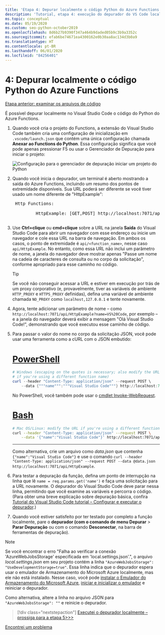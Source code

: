 ```yaml
---
title: 'Etapa 4: Depurar localmente o código Python do Azure Functions com o VS Code'
description: 'Tutorial, etapa 4: execução do depurador do VS Code localmente para verificar seu código do Python.'
ms.topic: conceptual
ms.date: 05/19/2020
ms.custom: seo-python-october2019
ms.openlocfilehash: 8d6b27b9390f347a464b9daded05b9c3b9a3352c
ms.sourcegitcommit: efab6be74671ea4300162e0b30aa8ac134d3b0a9
ms.translationtype: HT
ms.contentlocale: pt-BR
ms.lasthandoff: 06/01/2020
ms.locfileid: "84256401"
---
```

# <a name="4-debug-the-azure-functions-python-code-locally"></a>4: Depurar localmente o código Python do Azure Functions

[Etapa anterior: examinar os arquivos de código](tutorial-vs-code-serverless-python-03.md)

É possível depurar localmente no Visual Studio Code o código do Python do Azure Functions.

1. Quando você cria o projeto do Functions, a extensão do Visual Studio Code também cria uma configuração de inicialização em `.vscode/launch.json` que contém uma única configuração chamada **Anexar ao Functions do Python**. Essa configuração significa que você pode apenas pressionar F5 ou usar o Gerenciador de Depuração para iniciar o projeto:

    ![Configuração para o gerenciador de depuração iniciar um projeto do Python](media/tutorial-vs-code-serverless-python/configuration-to-start-a-python-project-for-debugging.png)

1. Quando você inicia o depurador, um terminal é aberto mostrando a saída do Azure Functions, incluindo um resumo dos pontos de extremidade disponíveis. Sua URL poderá ser diferente se você tiver usado um nome diferente de "HttpExample":

    <pre>
    Http Functions:

            HttpExample: [GET,POST] http://localhost:7071/api/HttpExample
    </pre>

1. Use **Ctrl+clique** ou **cmd+clique** sobre a URL na janela **Saída** do Visual Studio Code para abrir um navegador com esse endereço ou inicie um navegador e cole essa URL na barra de navegação. Em ambos os casos, o ponto de extremidade é `api/<function_name>`, nesse caso `api/HttpExample`. No entanto, como essa URL não inclui um parâmetro de nome, a janela do navegador deve mostrar apenas "Passe um nome na cadeia de caracteres de consulta ou no corpo da solicitação", conforme apropriado para esse caminho no código.

    > [!TIP]
    > Se você não conseguir acessar a URL e estiver em execução por trás de um proxy corporativo (e, provavelmente, tiver as variáveis de ambiente `HTTP_PROXY` e `HTTPS_PROXY` definidas), defina uma variável de ambiente chamada `NO_PROXY` como `localhost,127.0.0.1` e tente novamente.

1. Agora, tente adicionar um parâmetro de nome – como `http://localhost:7071/api/HttpExample?name=VS%20Code`, por exemplo – e a janela do navegador deverá exibir a mensagem "Olá Visual Studio Code!", demonstrando que você executou esse caminho de código.

1. Para passar o valor do nome no corpo da solicitação JSON, você pode usar uma ferramenta como a cURL com o JSON embutido:

    # <a name="powershell"></a>[PowerShell](#tab/powershell)

    ```powershell
    # Windows (escaping on the quotes is necessary; also modify the URL
    # if you're using a different function name)
    curl --header "Content-Type: application/json" --request POST \
        --data {"""name""":"""Visual Studio Code"""} http://localhost:7071/api/HttpExample
    ```

    No PowerShell, você também pode usar o [cmdlet Invoke-WebRequest](/powershell/module/microsoft.powershell.utility/invoke-webrequest?view=powershell-6).

    # <a name="bash"></a>[Bash](#tab/bash)

    ```bash
    # Mac OS/Linux: modify the URL if you're using a different function name
    curl --header "Content-Type: application/json" --request POST \
        --data '{"name":"Visual Studio Code"}' http://localhost:7071/api/HttpExample
    ```

    ---

    Como alternativa, crie um arquivo como *data.json* que contenha `{"name":"Visual Studio Code"}` e use o comando `curl --header "Content-Type: application/json" --request POST --data @data.json http://localhost:7071/api/HttpExample`.

1. Para testar a depuração da função, defina um ponto de interrupção na linha que lê `name = req.params.get('name')` e faça uma solicitação para a URL novamente. O depurador do Visual Studio Code deve parar nessa linha, permitindo que você examine as variáveis e percorra o código. (Para obter uma breve explicação sobre depuração básica, confira [Tutorial do Visual Studio Code tutorial – Configurar e executar o depurador](https://code.visualstudio.com/docs/python/python-tutorial#configure-and-run-the-debugger).)

1. Quando você estiver satisfeito por ter testado por completo a função localmente, pare o **depurador (com o comando de menu Depurar** > **Parar Depuração** ou com o comando **Desconectar**, na barra de ferramentas de depuração).

> [!NOTE]
> Se você encontrar o erro "Falha ao verificar a conexão 'AzureWebJobsStorage' especificada em 'local.settings.json'.", o arquivo *local.settings.json* em seu projeto contém a linha `"AzureWebJobsStorage": "UseDevelopmentStorage=true"`. Essa linha indica que o depurador espera usar o emulador de Armazenamento do Microsoft Azure localmente, mas ele não está instalado. Nesse caso, você pode [instalar o Emulador do Armazenamento do Microsoft Azure](/azure/storage/common/storage-use-emulator#get-the-storage-emulator), [iniciar e inicializar o emulador](/azure/storage/common/storage-use-emulator#start-and-initialize-the-storage-emulator) e reiniciar o depurador.
>
> Como alternativa, altere a linha no arquivo JSON para `"AzureWebJobsStorage": ""` e reinicie o depurador.

> [!div class="nextstepaction"]
> [Executei o depurador localmente – prossiga para a etapa 5>>>](tutorial-vs-code-serverless-python-05.md)

[Encontrei um problema](https://www.research.net/r/PWZWZ52?tutorial=vscode-functions-python&step=04-test-debug)
